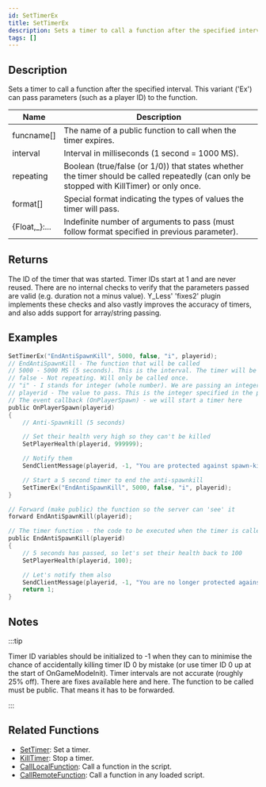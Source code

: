 ```yaml
---
id: SetTimerEx
title: SetTimerEx
description: Sets a timer to call a function after the specified interval.
tags: []
---
```


## Description

Sets a timer to call a function after the specified interval. This variant ('Ex') can pass parameters (such as a player ID) to the function.

| Name           | Description                                                                                                                                |
| -------------- | ------------------------------------------------------------------------------------------------------------------------------------------ |
| funcname[]     | The name of a public function to call when the timer expires.                                                                              |
| interval       | Interval in milliseconds (1 second = 1000 MS).                                                                                             |
| repeating      | Boolean (true/false (or 1/0)) that states whether the timer should be called repeatedly (can only be stopped with KillTimer) or only once. |
| format[]       | Special format indicating the types of values the timer will pass.                                                                         |
| {Float,\_}:... | Indefinite number of arguments to pass (must follow format specified in previous parameter).                                               |

## Returns

The ID of the timer that was started. Timer IDs start at 1 and are never reused. There are no internal checks to verify that the parameters passed are valid (e.g. duration not a minus value). Y_Less' 'fixes2' plugin implements these checks and also vastly improves the accuracy of timers, and also adds support for array/string passing.

## Examples

```c
SetTimerEx("EndAntiSpawnKill", 5000, false, "i", playerid);
// EndAntiSpawnKill - The function that will be called
// 5000 - 5000 MS (5 seconds). This is the interval. The timer will be called after 5 seconds.
// false - Not repeating. Will only be called once.
// "i" - I stands for integer (whole number). We are passing an integer (a player ID) to the function.
// playerid - The value to pass. This is the integer specified in the previous parameter.
// The event callback (OnPlayerSpawn) - we will start a timer here
public OnPlayerSpawn(playerid)
{
    // Anti-Spawnkill (5 seconds)

    // Set their health very high so they can't be killed
    SetPlayerHealth(playerid, 999999);

    // Notify them
    SendClientMessage(playerid, -1, "You are protected against spawn-killing for 5 seconds.");

    // Start a 5 second timer to end the anti-spawnkill
    SetTimerEx("EndAntiSpawnKill", 5000, false, "i", playerid);
}

// Forward (make public) the function so the server can 'see' it
forward EndAntiSpawnKill(playerid);

// The timer function - the code to be executed when the timer is called goes here
public EndAntiSpawnKill(playerid)
{
    // 5 seconds has passed, so let's set their health back to 100
    SetPlayerHealth(playerid, 100);

    // Let's notify them also
    SendClientMessage(playerid, -1, "You are no longer protected against spawn-killing.");
    return 1;
}
```

## Notes

:::tip

Timer ID variables should be initialized to -1 when they can to minimise the chance of accidentally killing timer ID 0 by mistake (or use timer ID 0 up at the start of OnGameModeInit).
Timer intervals are not accurate (roughly 25% off). There are fixes available here and here.
The function to be called must be public. That means it has to be forwarded.

:::

## Related Functions

- [SetTimer](../../scripting/functions/SetTimer.md): Set a timer.
- [KillTimer](../../scripting/functions/KillTimer.md): Stop a timer.
- [CallLocalFunction](../../scripting/functions/CallLocalFunction.md): Call a function in the script.
- [CallRemoteFunction](../../scripting/functions/CallRemoteFunction.md): Call a function in any loaded script.
